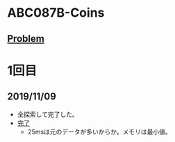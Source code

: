 # ABC087B-Coins

[Problem](https://atcoder.jp/contests/abc087/tasks/abc087_b)
---
# 1回目
## 2019/11/09
* 全探索して完了した。
* [完了](https://atcoder.jp/contests/abc087/submissions/8345323)
    * 25msは元のデータが多いからか。メモリは最小値。